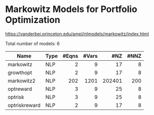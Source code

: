 # Markowitz Models for Portfolio Optimization

https://vanderbei.princeton.edu/ampl/nlmodels/markowitz/index.html

Total number of models:   6

| Name          | Type | #Eqns | #Vars | #NZ    | #NNZ |
|---------------|------|------:|------:|-------:|-----:|
| markowitz     | NLP  | 2     | 9     | 17     | 8    |
| growthopt     | NLP  | 2     | 9     | 17     | 8    |
| markowitz2    | NLP  | 202   | 1201  | 202401 | 200  |
| optreward     | NLP  | 3     | 9     | 25     | 8    |
| optrisk       | NLP  | 3     | 9     | 25     | 8    |
| optriskreward | NLP  | 2     | 9     | 17     | 8    |

